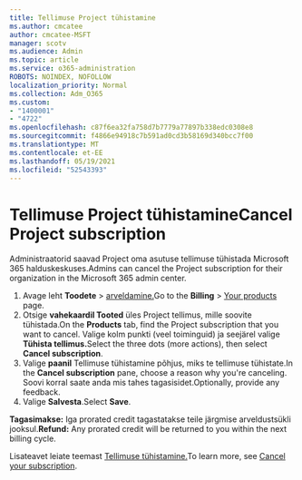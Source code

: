 ```yaml
---
title: Tellimuse Project tühistamine
ms.author: cmcatee
author: cmcatee-MSFT
manager: scotv
ms.audience: Admin
ms.topic: article
ms.service: o365-administration
ROBOTS: NOINDEX, NOFOLLOW
localization_priority: Normal
ms.collection: Adm_O365
ms.custom:
- "1400001"
- "4722"
ms.openlocfilehash: c87f6ea32fa758d7b7779a77897b338edc0308e8
ms.sourcegitcommit: f4866e94918c7b591ad0cd3b58169d340bcc7f00
ms.translationtype: MT
ms.contentlocale: et-EE
ms.lasthandoff: 05/19/2021
ms.locfileid: "52543393"
---
```

# <a name="cancel-project-subscription"></a><span data-ttu-id="e2c0b-102">Tellimuse Project tühistamine</span><span class="sxs-lookup"><span data-stu-id="e2c0b-102">Cancel Project subscription</span></span>

<span data-ttu-id="e2c0b-103">Administraatorid saavad Project oma asutuse tellimuse tühistada Microsoft 365 halduskeskuses.</span><span class="sxs-lookup"><span data-stu-id="e2c0b-103">Admins can cancel the Project subscription for their organization in the Microsoft 365 admin center.</span></span>

1. <span data-ttu-id="e2c0b-104">Avage leht **Toodete** \> [arveldamine.](https://go.microsoft.com/fwlink/p/?linkid=842054)</span><span class="sxs-lookup"><span data-stu-id="e2c0b-104">Go to the **Billing** \> [Your products](https://go.microsoft.com/fwlink/p/?linkid=842054) page.</span></span>
2. <span data-ttu-id="e2c0b-105">Otsige **vahekaardil Tooted** üles Project tellimus, mille soovite tühistada.</span><span class="sxs-lookup"><span data-stu-id="e2c0b-105">On the **Products** tab, find the Project subscription that you want to cancel.</span></span> <span data-ttu-id="e2c0b-106">Valige kolm punkti (veel toiminguid) ja seejärel valige **Tühista tellimus.**</span><span class="sxs-lookup"><span data-stu-id="e2c0b-106">Select the three dots (more actions), then select **Cancel subscription**.</span></span>
3. <span data-ttu-id="e2c0b-107">Valige **paanil** Tellimuse tühistamine põhjus, miks te tellimuse tühistate.</span><span class="sxs-lookup"><span data-stu-id="e2c0b-107">In the **Cancel subscription** pane, choose a reason why you're canceling.</span></span> <span data-ttu-id="e2c0b-108">Soovi korral saate anda mis tahes tagasisidet.</span><span class="sxs-lookup"><span data-stu-id="e2c0b-108">Optionally, provide any feedback.</span></span>
4. <span data-ttu-id="e2c0b-109">Valige **Salvesta**.</span><span class="sxs-lookup"><span data-stu-id="e2c0b-109">Select **Save**.</span></span>

<span data-ttu-id="e2c0b-110">**Tagasimakse:** Iga prorated credit tagastatakse teile järgmise arveldustsükli jooksul.</span><span class="sxs-lookup"><span data-stu-id="e2c0b-110">**Refund:** Any prorated credit will be returned to you within the next billing cycle.</span></span>

<span data-ttu-id="e2c0b-111">Lisateavet leiate teemast [Tellimuse tühistamine.](/microsoft-365/commerce/subscriptions/cancel-your-subscription)</span><span class="sxs-lookup"><span data-stu-id="e2c0b-111">To learn more, see [Cancel your subscription](/microsoft-365/commerce/subscriptions/cancel-your-subscription).</span></span>